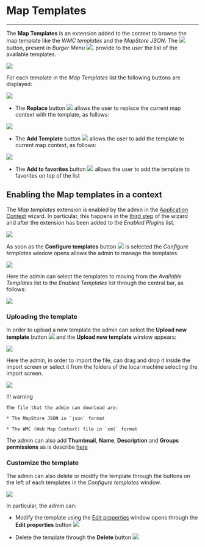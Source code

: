 # Map Templates
*******************

The **Map Templates** is an extension added to the context to browse the map template like the *WMC templates* and the *MapStore JSON*. The <img src="../img/button/map-templates-button.jpg" class="ms-docbutton"/> button, present in *Burger Menu* <img src="../img/button/burger.jpg" class="ms-docbutton" />, provide to the user the list of the available templates. 

<img src="../img/map-templates/map-templates-panel.jpg" class="ms-docimage"/>

For each template in the *Map Templates* list the following buttons are displayed:

<img src="../img/map-templates/map-templates-buttons.jpg" class="ms-docimage" style="max-width:500px;"/>

* The **Replace** button <img src="../img/button/replace-button.jpg" class="ms-docbutton" /> allows the user to replace the current map context with the template, as follows:

<img src="../img/map-templates/replace-map.gif" class="ms-docimage"/>

* The **Add Template** button <img src="../img/button/add_to_map_button.jpg" class="ms-docbutton" /> allows the user to add the template to current map context, as follows:

<img src="../img/map-templates/add-templates.gif" class="ms-docimage"/>

* The **Add to favorites** button <img src="../img/button/favourites-button.jpg" class="ms-docbutton" /> allows the user to add the template to favorites on top of the list

## Enabling the Map templates in a context

The *Map templates* extension is enabled by the admin in the [Application Context](application-context.md) wizard. In particular, this happens in the [third step](application-context.md#configure-plugins) of the wizard and after the extension has been added to the *Enabled Plugins* list.

<img src="../img/map-templates/configure-templates.jpg" class="ms-docimage" style="max-width:500px;"/>

As soon as the **Configure templates** button <img src="../img/button/configure-templates-button.jpg" class="ms-docbutton" /> is selected the *Configure templates* window opens allows the admin to manage the templates.

<img src="../img/map-templates/map-templates-window.jpg" class="ms-docimage" style="max-width:500px;"/>

Here the admin can select the templates to moving from the *Available Templates* list to the *Enabled Templates* list through the central bar, as follows:

<img src="../img/map-templates/moving-templates.jpg" class="ms-docimage" style="max-width:500px;"/>

### Uploading the template

In order to upload a new template the admin can select the **Upload new template** button <img src="../img/button/upload-button.jpg" class="ms-docbutton"/> and the **Upload new template** window appears:

<img src="../img/map-templates/upload-map-template.jpg" class="ms-docimage" style="max-width:300px;"/>

Here the admin, in order to import the file, can drag and drop it inside the import screen or select it from the folders of the local machine selecting the import screen.

<img src="../img/map-templates/import-screen.jpg" class="ms-docimage" style="max-width:300px;"/>

!!! warning
    
    The file that the admin can download are:

    * The MapStore JSON in `json` format

    * The WMC (Web Map Context) file in `xml` format

The admin can also add **Thumbnail**, **Name**, **Description** and **Groups permissions** as is describe [here](resources-properties.md)

### Customize the template

The admin can also delete or modify the template through the buttons on the left of each templates in the *Configure templates* window.

<img src="../img/map-templates/costomize-button.jpg" class="ms-docimage" style="max-width:500px;"/>

In particular, the admin can:

* Modify the template using the [Edit properties](resources-properties.md) window opens through the **Edit properties** button <img src="../img/button/edit-details-button.jpg" class="ms-docbutton"/>

* Delete the template through the **Delete** button <img src="../img/button/delete_white_button.jpg" class="ms-docbutton" />